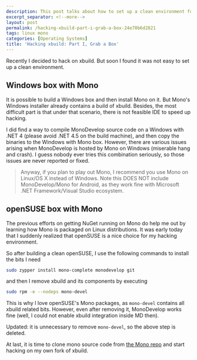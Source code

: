 ```yaml
---
description: This post talks about how to set up a clean environment for hacking xbuild.
excerpt_separator: <!--more-->
layout: post
permalink: /hacking-xbuild-part-i-grab-a-box-24e70b6d2821
tags: linux mono
categories: [Operating Systems]
title: 'Hacking xbuild: Part I, Grab a Box'
---
```

Recently I decided to hack on xbuild. But soon I found it was not easy to set up a clean environment.
<!--more-->

## Windows box with Mono

It is possible to build a Windows box and then install Mono on it. But Mono's Windows installer already contains a build of xbuild. Besides, the most difficult part is that under that scenario, there is not feasible IDE to speed up hacking.

I did find a way to compile MonoDevelop source code on a Windows with .NET 4 (please avoid .NET 4.5 on the build machine), and then copy the binaries to the Windows with Mono box. However, there are various issues arising when MonoDevelop is hosted by Mono on Windows (miserable hang and crash). I guess nobody ever tries this combination seriously, so those issues are never reported or fixed.

> Anyway, if you plan to play out Mono, I recommend you use Mono on Linux/OS X instead of Windows. Note this DOES NOT include MonoDevelop/Mono for Android, as they work fine with Microsoft .NET Framework/Visual Studio ecosystem.

## openSUSE box with Mono

The previous efforts on getting NuGet running on Mono do help me out by learning how Mono is packaged on Linux distributions. It was early today that I suddenly realized that openSUSE is a nice choice for my hacking environment.

So after building a clean openSUSE, I use the following commands to install the bits I need

``` bash
sudo zypper install mono-complete monodevelop git
```

and then I remove xbuild and its components by executing

``` bash
sudo rpm -e --nodeps mono-devel
```

This is why I love openSUSE's Mono packages, as `mono-devel` contains all xbuild related bits. However, even after removing it, MonoDevelop works fine (well, I could not enable xbuild integration inside MD then).

Updated: it is unnecessary to remove `mono-devel`, so the above step is deleted.

At last, it is time to clone mono source code from [the Mono repo](https://github.com/mono/mono) and start hacking on my own fork of xbuild.
